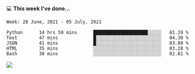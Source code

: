💻 **This week I've done...**

<!--START_SECTION:waka-->
```text
Week: 28 June, 2021 - 05 July, 2021

Python      14 hrs 50 mins      ████████████████████░░░░░   81.19 % 
Text        47 mins             █░░░░░░░░░░░░░░░░░░░░░░░░   04.30 % 
JSON        41 mins             █░░░░░░░░░░░░░░░░░░░░░░░░   03.80 % 
HTML        35 mins             ░░░░░░░░░░░░░░░░░░░░░░░░░   03.28 % 
Bash        30 mins             ░░░░░░░░░░░░░░░░░░░░░░░░░   02.81 %
```
<!--END_SECTION:waka-->

![](https://hits.seeyoufarm.com/api/count/incr/badge.svg?url=https%3A%2F%2Fgithub.com%2Fkuanhungchen&count_bg=%2379C83D&title_bg=%23555555&icon=github.svg&icon_color=%23E7E7E7&title=hits&edge_flat=false)
